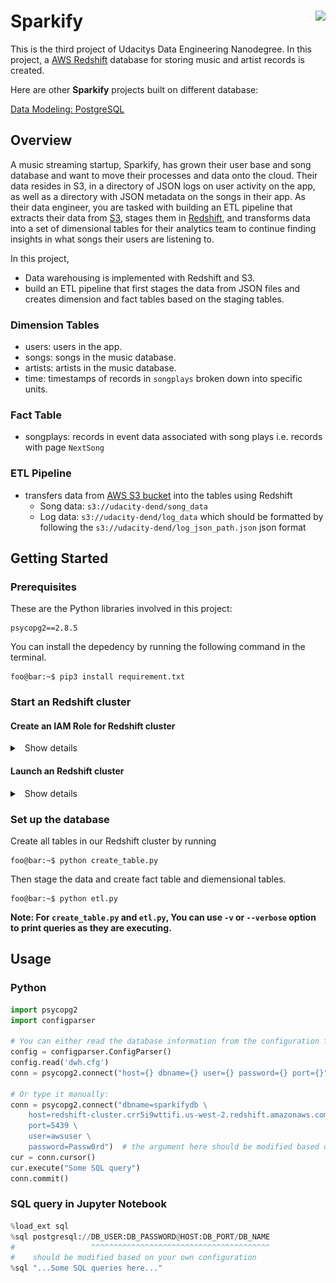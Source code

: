 # Sparkify <img src='https://s3.amazonaws.com/video.udacity-data.com/topher/2018/May/5b06cfa8_3-4-p-query-a-digital-music-store-database1/3-4-p-query-a-digital-music-store-database1.jpg' align="right" height="140" />

This is the third project of Udacitys Data Engineering Nanodegree. In this project, a [AWS Redshift](https://aws.amazon.com/redshift/) database for storing music and artist records is created.

Here are other **Sparkify** projects built on different database:

[Data Modeling: PostgreSQL](https://github.com/kevinkevin556/Sparkify-Postgres)

## Overview

A music streaming startup, Sparkify, has grown their user base and song database and want to move their processes and data onto the cloud. Their data resides in S3, in a directory of JSON logs on user activity on the app, as well as a directory with JSON metadata on the songs in their app. As their data engineer, you are tasked with building an ETL pipeline that extracts their data from [S3](https://aws.amazon.com/s3/), stages them in [Redshift](https://aws.amazon.com/redshift/), and transforms data into a set of dimensional tables for their analytics team to continue finding insights in what songs their users are listening to.

In this project,

- Data warehousing is implemented with Redshift and S3.
- build an ETL pipeline that first stages the data from JSON files and creates dimension and fact tables based on the staging tables.

### Dimension Tables

- users: users in the app.
- songs: songs in the music database.
- artists: artists in the music database.
- time: timestamps of records in `songplays` broken down into specific units.

### Fact Table

- songplays: records in event data associated with song plays i.e. records with page `NextSong`

### ETL Pipeline

- transfers data from [AWS S3 bucket](https://s3.console.aws.amazon.com/s3/buckets/udacity-dend/) into the tables using Redshift
  - Song data: `s3://udacity-dend/song_data`
  - Log data: `s3://udacity-dend/log_data` which should be formatted by following the `s3://udacity-dend/log_json_path.json` json format

## Getting Started

### Prerequisites

These are the Python libraries involved in this project:

```console
psycopg2==2.8.5
```

You can install the depedency by running the following command in the terminal.

```console
foo@bar:~$ pip3 install requirement.txt
```

### Start an Redshift cluster

#### Create an IAM Role for Redshift cluster</bold>

<details>
<summary>
<a class="btnfire small stroke"><em class="fas fa-chevron-circle-down"></em>&nbsp;&nbsp;Show details</a>
</summary>

First, set up an IAM role to give our redshift cluster the access to the AWS S3 bucket.

1. Sign in to the AWS Management Console and open the IAM console at https://console.aws.amazon.com/iam/.
2. In the left navigation pane, choose **Roles**.
3. Choose **Create role**.
4. In the **AWS Service** group, choose **Redshift**.
5. Under **Select your use case**, choose **Redshift - Customizable**, and then **Next: Permissions**.<img src='https://github.com/kevinkevin556/Sparkify-Redshift/blob/master/image/redshift-customizable.png?raw=true' size=50 />
6. On the **Attach permissions policies** page, choose **AmazonS3ReadOnlyAccess**, and then choose **Next: Tags**.<img src='https://github.com/kevinkevin556/Sparkify-Redshift/blob/master/image/s3policy.png?raw=true' size=50 />
7. Skip this page and choose **Next: Review**.
8. For **Role name**, enter any name you want, and then choose **Create Role**.
9. After you have created the IAM role, choose **Role** in the left navigation pane and find it in the list. Double-click the IAM role and you can see the Summary of the role. Find **Role ARN** in the summary and copy the value into `dwh.cfg` file for `ARN` under `IAM_ROLE` section.

</details>

#### Launch an Redshift cluster

<details>
<summary>
<a class="btnfire small stroke"><em class="fas fa-chevron-circle-down"></em>&nbsp;&nbsp;Show details</a>
</summary>

1. Sign in to the AWS Management Console and open the Amazon Redshift console at https://us-west-2.console.aws.amazon.com/redshiftv2.
2. On the Amazon Redshift Dashboard, choose **Create cluster**.
3. For **Cluster identifier**: Enter `redshift-cluster`. And choose `dc2.large`, or you can decide to upgrade your node.<img src='https://github.com/kevinkevin556/Sparkify-Redshift/blob/master/image/cluster-identifier.png?raw=true' s />
4. In the **Database configurations** area, enter the following values **(feel free to use your own setting!)**:
    - **Database name**: Enter `sparkify-db`. Assign this value to the `DB_NAME` in `dwh.cfg` file.
    - **Database port**: Enter `5439`. Assign this value to the `DB_PORT` in `dwh.cfg` file.
    - **Master user name**: Enter `awsuser`. Assign this value to the `DB_USER` in `dwh.cfg` file.
    - **Master user password**: Enter a password for the master user account. Assign this value to the `DB_PASSWORD` in `dwh.cfg` file. <img src='https://github.com/kevinkevin556/Sparkify-Redshift/blob/master/image/database.png?raw=true'  />
5. Unfold **Cluster permissions (optional)**:
    - **Available IAM roles**: Choose the IAM role we have just created in the first step and click `Add IAM role` to apply it.<img src='https://github.com/kevinkevin556/Sparkify-Redshift/blob/master/image/cluster-permission.png?raw=true' size=50 />
6. In the **Additional configurations** area, click `Use defaults` to make modification available.
    - **Network and security**: Select `Yes` for **Publicly accessible**
7. Click **Create cluster**. Wait for 5-10 minute for the cluster to ready.
8. After the Redshift cluster is available, double-click it and copy the link to the endpoint. Remove `:5439/sparkifydb` from the end of the copied value. This is the value of  `HOST` in `dwh.cfg`.<img src='https://github.com/kevinkevin556/Sparkify-Redshift/blob/master/image/endpoint.png?raw=true' size=50 />

Now we complete all the necessary setting for Redshift cluster!

</details>

### Set up the database

Create all tables in our Redshift cluster by running

```console
foo@bar:~$ python create_table.py
```

Then stage the data and create fact table and diemensional tables.

```console
foo@bar:~$ python etl.py
```

**Note: For `create_table.py` and `etl.py`, You can use `-v` or `--verbose` option to print queries as they are executing.**

## Usage

### Python

``` Python
import psycopg2
import configparser

# You can either read the database information from the configuration file:
config = configparser.ConfigParser()
config.read('dwh.cfg')
conn = psycopg2.connect("host={} dbname={} user={} password={} port={}".format(*config['CLUSTER'].values()))

# Or type it manually:
conn = psycopg2.connect("dbname=sparkifydb \
    host=redshift-cluster.crr5i9wttifi.us-west-2.redshift.amazonaws.com \
    port=5439 \
    user=awsuser \
    password=Passw0rd")  # the argument here should be modified based on your own configuration
cur = conn.cursor()
cur.execute("Some SQL query")
conn.commit()
```

### SQL query in Jupyter Notebook

```Python
%load_ext sql
%sql postgresql://DB_USER:DB_PASSWORD@HOST:DB_PORT/DB_NAME 
#                 ^^^^^^^^^^^^^^^^^^^^^^^^^^^^^^^^^^^^^^^^
#    should be modified based on your own configuration
%sql "...Some SQL queries here..."
```